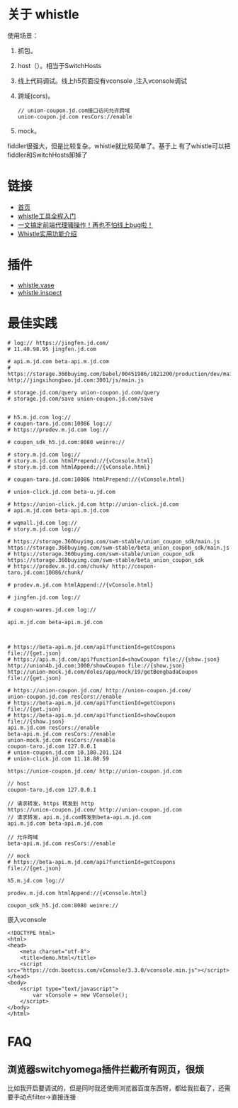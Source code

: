# 关于 whistle

使用场景：

1. 抓包。

2. host（）。相当于SwitchHosts

3. 线上代码调试。线上h5页面没有vconsole ,注入vconsole调试

4. 跨域(cors)。

   ```
   // union-coupon.jd.com接口访问允许跨域
   union-coupon.jd.com resCors://enable
   ```

5. mock。

fiddler很强大，但是比较复杂。whistle就比较简单了。基于上 有了whistle可以把fiddler和SwitchHosts卸掉了



# 链接

- [首页](http://wproxy.org/whistle/)
- [whistle工具全程入门](https://imweb.io/topic/596480af33d7f9a94951744c)
- [一文搞定前端代理骚操作！再也不怕线上bug啦！](https://juejin.cn/post/6859305679006466055)
- [Whistle实用功能介绍](https://blog.csdn.net/luckywinty/article/details/103415060)

# 插件

- [whistle.vase](https://github.com/whistle-plugins/whistle.vase)
- [whistle.inspect](https://github.com/whistle-plugins/whistle.inspect)

# 最佳实践

```
# log:// https://jingfen.jd.com/
# 11.40.98.95 jingfen.jd.com 

# api.m.jd.com beta-api.m.jd.com
# https://storage.360buyimg.com/babel/00451986/1021200/production/dev/main.js http://jingxihongbao.jd.com:3001/js/main.js

# storage.jd.com/query union-coupon.jd.com/query
# storage.jd.com/save union-coupon.jd.com/save


# h5.m.jd.com log://
# coupon-taro.jd.com:10086 log://
# https://prodev.m.jd.com log://

# coupon_sdk_h5.jd.com:8080 weinre://

# story.m.jd.com log://
# story.m.jd.com htmlPrepend://{vConsole.html}
# story.m.jd.com htmlAppend://{vConsole.html} 

# coupon-taro.jd.com:10086 htmlPrepend://{vConsole.html}

# union-click.jd.com beta-u.jd.com

# https://union-click.jd.com http://union-click.jd.com
# api.m.jd.com beta-api.m.jd.com

# wqmall.jd.com log://
# story.m.jd.com log://

# https://storage.360buyimg.com/swm-stable/union_coupon_sdk/main.js https://storage.360buyimg.com/swm-stable/beta_union_coupon_sdk/main.js
# https://storage.360buyimg.com/swm-stable/union_coupon_sdk https://storage.360buyimg.com/swm-stable/beta_union_coupon_sdk
# https://prodev.m.jd.com/chunk/ http://coupon-taro.jd.com:10086/chunk/

# prodev.m.jd.com htmlAppend://{vConsole.html}

# jingfen.jd.com log://

# coupon-wares.jd.com log://

api.m.jd.com beta-api.m.jd.com



# https://beta-api.m.jd.com/api?functionId=getCoupons file://{get.json}
# https://api.m.jd.com/api?functionId=showCoupon file://{show.json}
http://union4b.jd.com:3000/showCoupon file://{show.json}
http://union-mock.jd.com/doles/app/mock/19/getBengbadaCoupon file://{get.json}

# https://union-coupon.jd.com/ http://union-coupon.jd.com/
union-coupon.jd.com resCors://enable
# https://beta-api.m.jd.com/api?functionId=getCoupons file://{get.json}
# https://beta-api.m.jd.com/api?functionId=showCoupon file://{show.json}
api.m.jd.com resCors://enable
beta-api.m.jd.com resCors://enable
union-mock.jd.com resCors://enable
coupon-taro.jd.com 127.0.0.1
# union-coupon.jd.com 10.180.201.124
# union-click.jd.com 11.18.88.59 

https://union-coupon.jd.com/ http://union-coupon.jd.com
```

```
// host
coupon-taro.jd.com 127.0.0.1

// 请求转发，https 转发到 http
https://union-coupon.jd.com/ http://union-coupon.jd.com
// 请求转发，api.m.jd.com转发到beta-api.m.jd.com
api.m.jd.com beta-api.m.jd.com

// 允许跨域
beta-api.m.jd.com resCors://enable

// mock
# https://beta-api.m.jd.com/api?functionId=getCoupons file://{get.json}

h5.m.jd.com log://

prodev.m.jd.com htmlAppend://{vConsole.html}

coupon_sdk_h5.jd.com:8080 weinre://
```

嵌入vconsole

```
<!DOCTYPE html>
<html>
<head>
    <meta charset="utf-8">
    <title>demo.html</title>
    <script src="https://cdn.bootcss.com/vConsole/3.3.0/vconsole.min.js"></script>
</head>
<body>
    <script type="text/javascript">
        var vConsole = new VConsole();
    </script>
</body>
</html>
```



# FAQ

## 浏览器switchyomega插件拦截所有网页，很烦

比如我开启要调试的，但是同时我还使用浏览器百度东西呀，都给我拦截了，还需要手动点filter->直接连接